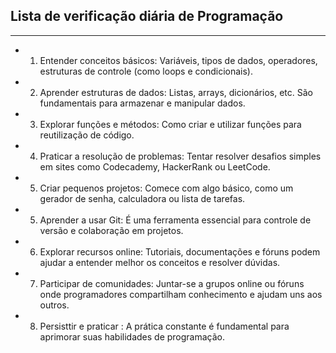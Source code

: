 ## Lista de verificação diária de Programação
-------------------------------------------------

- 1. Entender  conceitos básicos: Variáveis, tipos de dados, operadores, estruturas de controle (como loops e condicionais).

- 2. Aprender estruturas de dados: Listas, arrays, dicionários, etc. São fundamentais para armazenar e manipular dados.
- 3. Explorar  funções e métodos: Como criar e utilizar funções para reutilização de código.
- 4. Praticar a resolução de problemas: Tentar resolver desafios simples em sites como Codecademy, HackerRank ou LeetCode.
- 5. Criar pequenos projetos: Comece com algo básico, como um gerador de senha, calculadora ou lista de tarefas.
- 5. Aprender a usar Git: É uma ferramenta essencial para controle de versão e colaboração em projetos.
- 6. Explorar recursos online: Tutoriais, documentações e fóruns podem ajudar a entender melhor os conceitos e resolver dúvidas.
- 7. Participar de comunidades: Juntar-se a grupos online ou fóruns onde programadores compartilham conhecimento e ajudam uns aos outros.
- 8. Persisttir e praticar : A prática constante é fundamental para aprimorar suas habilidades de programação.
